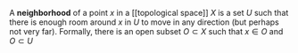 A **neighborhood** of a point $x$ in a [[topological space]] $X$ is a set $U$ such that there is enough room around $x$ in $U$ to move in any direction (but perhaps not very far). Formally, there is an open subset $O \subset X$ such that $x \in O$ and $O \subset U$